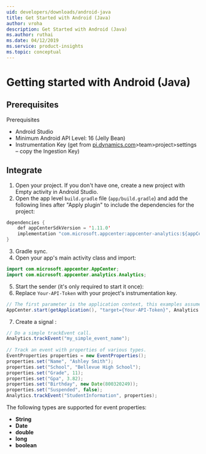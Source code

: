 ```yaml
---
uid: developers/downloads/android-java
title: Get Started with Android (Java)
author: vroha
description: Get Started with Android (Java)
ms.author: ruthai
ms.date: 04/12/2019
ms.service: product-insights
ms.topic: conceptual
---
```

# Getting started with Android (Java) 
 
## Prerequisites 
Prerequisites
* Android Studio
* Minimum Android API Level: 16 (Jelly Bean)
* Instrumentation Key (get from [pi.dynamics.com](http://pi.dynamics.com)>team>project>settings – copy the Ingestion Key)

## Integrate
1. Open your project. If you don't have one, create a new project with Empty activity in Android Studio.
2. Open the app level `build.gradle` file (`app/build.gradle`) and add the following lines after "Apply plugin" to include the dependencies for the project:

```java
dependencies { 
    def appCenterSdkVersion = '1.11.0' 
    implementation "com.microsoft.appcenter:appcenter-analytics:${appCenterSdkVersion}" 
}
```

3. Gradle sync.
4. Open your app's main activity class and import:

```java
import com.microsoft.appcenter.AppCenter; 
import com.microsoft.appcenter.analytics.Analytics; 
```

5. Start the sender (it's only required to start it once): 
6. Replace `Your-API-Token` with your project's instrumentation key.

```java
// The first parameter is the application context, this examples assumes it is called from an Activity. 
AppCenter.start(getApplication(), "target={Your-API-Token}", Analytics.class); 
```
7. Create a signal : 

```java
// Do a simple trackEvent call. 
Analytics.trackEvent("my_simple_event_name"); 
 
// Track an event with properties of various types. 
EventProperties properties = new EventProperties(); 
properties.set("Name", "Ashley Smith"); 
properties.set("School", "Bellevue High School"); 
properties.set("Grade", 11); 
properties.set("Gpa", 3.82); 
properties.set("Birthday", new Date(800320249)); 
properties.set("Suspended", false); 
Analytics.trackEvent("StudentInformation", properties); 
```

The following types are supported for event properties: 
- **String** 
- **Date** 
- **double** 
- **long** 
- **boolean**
